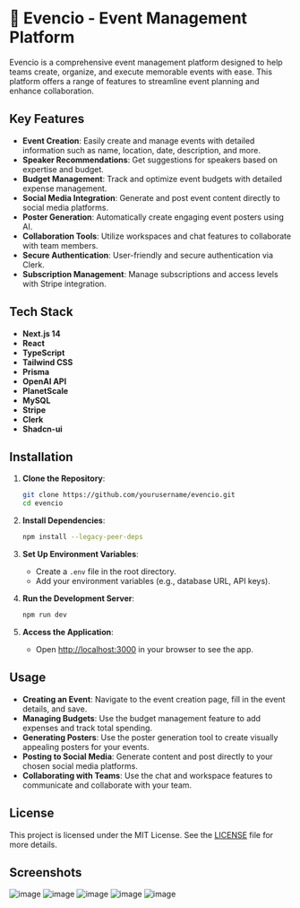 # 🎉 Evencio - Event Management Platform

Evencio is a comprehensive event management platform designed to help teams create, organize, and execute memorable events with ease. This platform offers a range of features to streamline event planning and enhance collaboration.

## Key Features

- **Event Creation**: Easily create and manage events with detailed information such as name, location, date, description, and more.
- **Speaker Recommendations**: Get suggestions for speakers based on expertise and budget.
- **Budget Management**: Track and optimize event budgets with detailed expense management.
- **Social Media Integration**: Generate and post event content directly to social media platforms.
- **Poster Generation**: Automatically create engaging event posters using AI.
- **Collaboration Tools**: Utilize workspaces and chat features to collaborate with team members.
- **Secure Authentication**: User-friendly and secure authentication via Clerk.
- **Subscription Management**: Manage subscriptions and access levels with Stripe integration.

## Tech Stack

- **Next.js 14**
- **React**
- **TypeScript**
- **Tailwind CSS**
- **Prisma**
- **OpenAI API**
- **PlanetScale**
- **MySQL**
- **Stripe**
- **Clerk**
- **Shadcn-ui**

## Installation

1. **Clone the Repository**:

   ```bash
   git clone https://github.com/yourusername/evencio.git
   cd evencio
   ```

2. **Install Dependencies**:

   ```bash
   npm install --legacy-peer-deps
   ```

3. **Set Up Environment Variables**:

   - Create a `.env` file in the root directory.
   - Add your environment variables (e.g., database URL, API keys).

4. **Run the Development Server**:

   ```bash
   npm run dev
   ```

5. **Access the Application**:
   - Open [http://localhost:3000](http://localhost:3000) in your browser to see the app.

## Usage

- **Creating an Event**: Navigate to the event creation page, fill in the event details, and save.
- **Managing Budgets**: Use the budget management feature to add expenses and track total spending.
- **Generating Posters**: Use the poster generation tool to create visually appealing posters for your events.
- **Posting to Social Media**: Generate content and post directly to your chosen social media platforms.
- **Collaborating with Teams**: Use the chat and workspace features to communicate and collaborate with your team.

## License

This project is licensed under the MIT License. See the [LICENSE](LICENSE) file for more details.

## Screenshots

![image](https://github.com/user-attachments/assets/c1ba6d91-4790-4912-8241-de6e65fc792c)
![image](https://github.com/user-attachments/assets/44a74698-3bd4-4f91-a1db-9c402bd07dfc)
![image](https://github.com/user-attachments/assets/13dabcf5-38f9-4284-9a21-4e8510ab83c1)
![image](https://github.com/user-attachments/assets/ec954d78-6113-47cb-9bdc-b92c2c0afc2b)
![image](https://github.com/user-attachments/assets/98073269-dd2d-47db-b032-623a7e2b090c)



